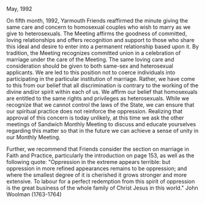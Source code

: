 May, 1992

On fifth month, 1992, Yarmouth Friends reaffirmed the minute giving the same care and concern to homosexual couples who wish to marry as we give to heterosexuals. The Meeting affirms the goodness of committed, loving relationships and offers recognition and support to those who share this ideal and desire to enter into a permanent relationship based upon it. By tradition, the Meeting recognizes committed union in a celebration of marriage under the care of the Meeting. The same loving care and consideration should be given to both same-sex and heterosexual applicants. We are led to this position not to coerce individuals into participating in the particular institution of marriage. Rather, we have come to this from our belief that all discrimination is contrary to the working of the divine and/or spirit within each of us. We affirm our belief that homosexuals are entitled to the same rights and privileges as heterosexuals. While we recognize that we cannot control the laws of the State, we can ensure that our spiritual practice does not reinforce the oppression. Realizing that approval of this concern is today unlikely, at this time we ask the other meetings of Sandwich Monthly Meeting to discuss and educate yourselves regarding this matter so that in the future we can achieve a sense of unity in our Monthly Meeting.

Further, we recommend that Friends consider the section on marriage in Faith and Practice, particularly the introduction on page 153, as well as the following quote: "Oppression in the extreme appears terrible: but oppression in more refined appearances remains to be oppression; and where the smallest degree of it is cherished it grows stronger and more extensive. To labour for a perfect redemption from this spirit of oppression is the great business of the whole family of Christ Jesus in this world." John Woolman (1763-1764)
